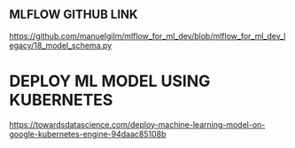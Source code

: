 ## MLFLOW GITHUB LINK

https://github.com/manuelgilm/mlflow_for_ml_dev/blob/mlflow_for_ml_dev_legacy/18_model_schema.py


# DEPLOY ML MODEL USING KUBERNETES
https://towardsdatascience.com/deploy-machine-learning-model-on-google-kubernetes-engine-94daac85108b
